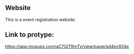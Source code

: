 ## Website
This is a event registration website.

## Link to protype:
https://app.moqups.com/aC7QiTRmTx/view/page/ad4ec924e
